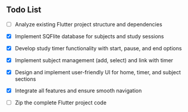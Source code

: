 ## Todo List

- [ ] Analyze existing Flutter project structure and dependencies
- [x] Implement SQFlite database for subjects and study sessions
- [x] Develop study timer functionality with start, pause, and end options
- [x] Implement subject management (add, select) and link with timer
- [x] Design and implement user-friendly UI for home, timer, and subject sections
- [x] Integrate all features and ensure smooth navigation
- [ ] Zip the complete Flutter project code

